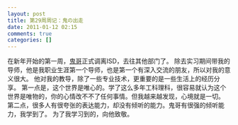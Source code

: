 ```yaml
---
layout: post
title: 第29周周记：鬼の出走
date: 2011-01-12 02:15
comments: true
categories: []
---
```

在新年开始的第一周，<a href="http://www.cssforest.org/blog/">鬼哥</a>正式调离ISD，去往其他部门了。
除去实习期间带我的导师，他是我职业生涯第一个导师，也是第一个有深入交流的朋友，所以对我的意义很大。
他对我的教导，除了一些专业技术，更重要的是一些生活上的经历分享。
第一点是，这个世界是唯心的。学了这么多年工科理科，很容易就认为这个世界是唯物的，你的心情改不不了任何事情。但我越来越发现，心境就是一切。
第二点，很多人有很夸张的表达能力，却没有倾听的能力。鬼哥有很强的倾听能力，我学到了。
为了我学习到的，向他致敬。
